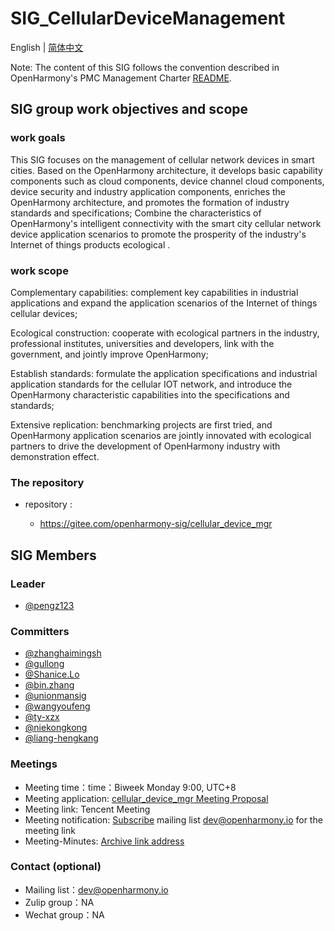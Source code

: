 # SIG_CellularDeviceManagement
English | [简体中文](./sig-cellular_device_mgr_cn.md)

Note: The content of this SIG follows the convention described in OpenHarmony's PMC Management Charter [README](https://gitee.com/openharmony/community/blob/master/zh/pmc.md).

## SIG group work objectives and scope

### work goals
This SIG focuses on the management of cellular network devices in smart cities. Based on the OpenHarmony architecture, it develops basic capability components such as cloud components, device channel cloud components, device security and industry application components, enriches the OpenHarmony architecture, and promotes the formation of industry standards and specifications; Combine the characteristics of OpenHarmony's intelligent connectivity with the smart city cellular network device application scenarios to promote the prosperity of the industry's Internet of things products ecological .

### work scope
Complementary capabilities: complement key capabilities in industrial applications and expand the application scenarios of the Internet of things cellular devices;

Ecological construction: cooperate with ecological partners in the industry, professional institutes, universities and developers, link with the government, and jointly improve OpenHarmony;

Establish standards: formulate the application specifications and industrial application standards for the cellular IOT network, and introduce the OpenHarmony characteristic capabilities into the specifications and standards;

Extensive replication: benchmarking projects are first tried, and OpenHarmony application scenarios are jointly innovated with ecological partners to drive the development of OpenHarmony industry with demonstration effect.

### The repository 
- repository :

    - https://gitee.com/openharmony-sig/cellular_device_mgr

## SIG Members

### Leader
- [@pengz123](https://gitee.com/pengz123)

### Committers
- [@zhanghaimingsh](https://gitee.com/zhanghaimingsh)
- [@gullong](https://gitee.com/gullong)
- [@Shanice.Lo](https://gitee.com/luoshanshan633)
- [@bin.zhang](https://gitee.com/as807048861)
- [@unionmansig](bin.wan@unionman.com.cn)
- [@wangyoufeng](wangyoufeng8889@126.com)
- [@ty-xzx](xiaozexuan@whty.com.cn)
- [@niekongkong](fengbuting@szwayd.com)
- [@liang-hengkang](hkliang@eigencomm.com)

### Meetings
 - Meeting time：time：Biweek Monday 9:00, UTC+8
 - Meeting application: [cellular_device_mgr Meeting Proposal](https://shimo.im/sheets/1lq7MDJ5JBHvP7Ae/MODOC)
 - Meeting link: Tencent Meeting
 - Meeting notification: [Subscribe](https://lists.openatom.io/postorius/lists/dev.openharmony.io) mailing list [dev@openharmony.io]() for the meeting link
 - Meeting-Minutes: [Archive link address](https://gitee.com/openharmony-sig/sig-content/tree/master/cellular_device_mgr)

### Contact (optional)

- Mailing list：dev@openharmony.io
- Zulip group：NA
- Wechat group：NA



